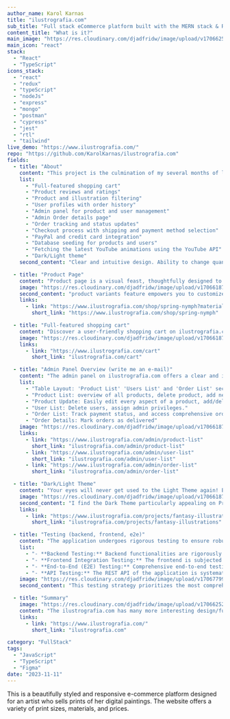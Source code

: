 ```yaml
---
author_name: Karol Karnas
title: "ilustrografia.com"
sub_title: "Full stack eCommerce platform built with the MERN stack & Redux & Typescript"
content_title: "What is it?"
main_image: "https://res.cloudinary.com/djadfridw/image/upload/v1706625285/u2yg75ygsansmfpl6nir.jpg"
main_icon: "react"
stack:
  - "React"
  - "TypeScript"
icons_stack:
  - "react"
  - "redux"
  - "typeScript"
  - "nodeJs"
  - "express"
  - "mongo"
  - "postman"
  - "cypress"
  - "jest"
  - "rtl"
  - "tailwind"
live_demo: "https://www.ilustrografia.com/"
repo: "https://github.com/KarolKarnas/ilustrografia.com"
fields:
  - title: "About"
    content: "This project is the culmination of my several months of learning full stack development, it combines my passion for programming, modern technologies and good UX/UI. The platform key features:"
    list:
      - "Full-featured shopping cart"
      - "Product reviews and ratings"
      - "Product and illustration filtering"
      - "User profiles with order history"
      - "Admin panel for product and user management"
      - "Admin Order details page"
      - "Order tracking and status updates"
      - "Checkout process with shipping and payment method selection"
      - "PayPal and credit card integration"
      - "Database seeding for products and users"
      - "Fetching the latest YouTube animations using the YouTube API"
      - "Dark/Light theme"
    second_content: "Clear and intuitive design. Ability to change quantity of the products. Fixed positioned cart summary, always visible for the user - desktop and mobile. To enhance sales opportunities, the addition of 'Clients also liked' section on the bottom"

  - title: "Product Page"
    content: "Product page is a visual feast, thoughtfully designed to showcase each digital painting with the utmost elegance. Enjoy a clean and modern layout that highlights the beauty of MeggieM.Art's creations, allowing the art to speak for itself"
    image: "https://res.cloudinary.com/djadfridw/image/upload/v1706618785/qrctu4hyl91mcxq9b0sp.jpg"
    second_content: "product variants feature empowers you to customize your purchase effortlessly. Change the size or material of the artwork with a simple click, and watch as the product images and pricing dynamically adjust to reflect your choices. This interactive feature ensures a personalized and engaging shopping journey"
    links:
      - link: "https://www.ilustrografia.com/shop/spring-nymph?material=art-print&size=s20x40"
        short_link: "https://www.ilustrografia.com/shop/spring-nymph"

  - title: "Full-featured shopping cart"
    content: "Discover a user-friendly shopping cart on ilustrografia.com designed for simplicity and efficiency. Easily adjust product quantities with an intuitive interface, and observe real-time price updates. The cart features a visually appealing layout, showcasing thumbnail images for easy identification. Explore related products under 'Clients Also Liked' for additional options. Seamlessly integrated into the platform, the cart ensures a consistent experience across devices. With secure checkout options and responsive design, ilustrografia.com prioritizes a straightforward shopping process."
    image: "https://res.cloudinary.com/djadfridw/image/upload/v1706618784/uiqtc2luj8ckxjacuinm.jpg"
    links:
      - link: "https://www.ilustrografia.com/cart"
        short_link: "ilustrografia.com/cart"

  - title: "Admin Panel Overview (write me an e-mail)"
    content: "The admin panel on ilustrografia.com offers a clear and intuitive interface for efficient management, please write me a e-mail to gain access to the admin panel!"
    list:
      - "Table Layout: 'Product List' 'Users List' and 'Order List' sections provide a quick overview."
      - "Product List: overview of all products, delete product, add new product, access to edit product page"
      - "Product Update: Easily edit every aspect of a product, add/delete variations, change prices, and update images."
      - "User List: Delete users, assign admin privileges."
      - "Order List: Track payment status, and access comprehensive order details."
      - "Order Details: Mark orders as delivered"
    image: "https://res.cloudinary.com/djadfridw/image/upload/v1706618786/fc77iz2zqn0y0nxgvcmk.jpg"
    links:
      - link: "https://www.ilustrografia.com/admin/product-list"
        short_link: "ilustrografia.com/admin/product-list"
      - link: "https://www.ilustrografia.com/admin/user-list"
        short_link: "ilustrografia.com/admin/user-list"
      - link: "https://www.ilustrografia.com/admin/order-list"
        short_link: "ilustrografia.com/admin/order-list"

  - title: "Dark/Light Theme"
    content: "Your eyes will never get used to the Light Theme again! Experience ilustrografia.com with our dynamic Dark/Light theme feature. Accessible from the top menu on every page, users can effortlessly switch between themes. Crafted with Tailwind CSS, the implementation ensures a cohesive and visually pleasing design across product pages and the admin panel. The transition is seamless, offering enhanced user comfort and adaptability to various devices. Tailor your visual experience with ilustrografia.com's versatile Dark/Light theme."
    image: "https://res.cloudinary.com/djadfridw/image/upload/v1706618784/nj3vnnzod6hjbc6asw6p.jpg"
    second_content: "I find the Dark Theme particularly appealing on Project Page, where an advanced visual design is implemented. The inclusion of moving lineart pictures on mouse movement adds an interesting dynamic to the composition. The overall look in the Dark Theme is especially pleasing on this page. However, I must note that both the Dark and Light themes contribute to an attractive appearance across the entire application."
    links:
      - link: "https://www.ilustrografia.com/projects/fantasy-illustrations"
        short_link: "ilustrografia.com/projects/fantasy-illustrations"

  - title: "Testing (backend, frontend, e2e)"
    content: "The application undergoes rigorous testing to ensure robust functionality and reliability. Here's an overview of the testing approach:"
    list:
      - "- **Backend Testing:** Backend functionalities are rigorously tested using JEST and Supertest, ensuring the reliability and correctness of server-side operations."
      - "- **Frontend Integration Testing:** The frontend is subjected to thorough integration tests leveraging JEST and React Testing Library. This ensures seamless collaboration between different components and a smooth user experience."
      - "- **End-to-End (E2E) Testing:** Comprehensive end-to-end testing is conducted with Cypress, covering all aspects of the application. This helps identify and address potential issues that may arise from user interactions."
      - "- **API Testing:** The REST API of the application is systematically tested using Postman, ensuring that each API endpoint functions as expected."
    image: "https://res.cloudinary.com/djadfridw/image/upload/v1706779937/xejqxj7xrgb1lvpzvlma.jpg"
    second_content: "This testing strategy prioritizes the most comprehensive E2E testing, guaranteeing a robust and reliable application across all layers."

  - title: "Summary"
    image: "https://res.cloudinary.com/djadfridw/image/upload/v1706625286/yuopmrtlimeahqzxhcw3.jpg"
    content: "The ilustrografia.com has many more interesting design/functionality aspects. I look forward to tell about them."
    links:
      - link: "https://www.ilustrografia.com/"
        short_link: "ilustrografia.com"

category: "FullStack"
tags:
  - "JavaScript"
  - "TypeScript"
  - "Figma"
date: "2023-11-11"
---
```


This is a beautifully styled and responsive e-commerce platform designed for an artist who sells prints of her digital paintings. The website offers a variety of print sizes, materials, and prices.
